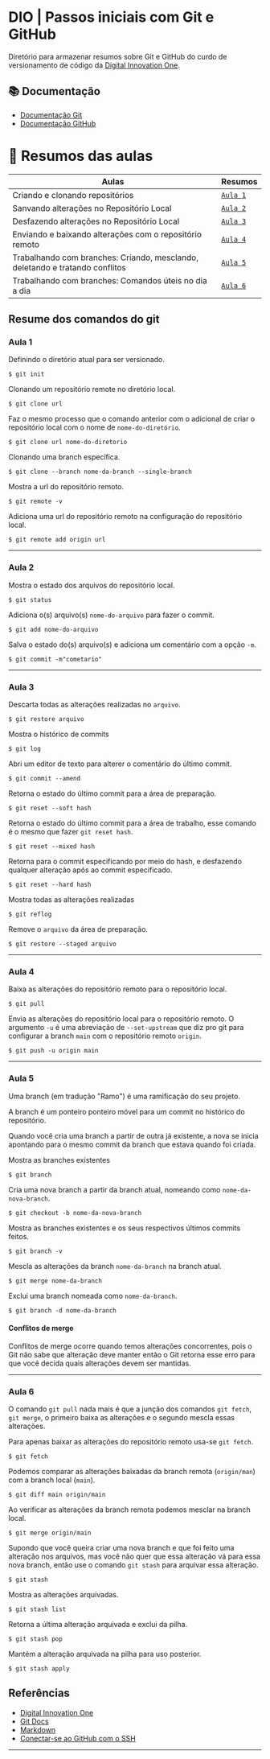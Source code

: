 
# DIO | Passos iniciais com Git e GitHub

Diretório para armazenar resumos sobre Git e GitHub do curdo de versionamento de código da [Digital Innovation One](https://www.dio.me/).

## 📚 Documentação
- [Documentação Git](https://git-scm.com/doc)
- [Documentação GitHub](https://docs.github.com)

# 📓 Resumos das aulas

| Aulas | Resumos |
|-------|-------- |
|Criando e clonando repositórios|[`Aula 1`](#aula-1)|
|Sanvando alterações no Repositório Local|[`Aula 2`](#aula-2)|
|Desfazendo alterações no Repositório Local|[`Aula 3`](#aula-3)|
|Enviando e baixando alterações com o repositório remoto|[`Aula 4`](#aula-4)|
|Trabalhando com branches: Criando, mesclando, deletando e tratando conflitos|[`Aula 5`](#aula-5)|
|Trabalhando com branches: Comandos úteis no dia a dia|[`Aula 6`](#aula-6)|


## Resume dos comandos do git

### Aula 1
Definindo o diretório atual para ser versionado.
```
$ git init
```
Clonando um repositório remote no diretório local.
```
$ git clone url
```
Faz o mesmo processo que o comando anterior com o adicional de criar o repositório local com o nome de `nome-do-diretório`.
```
$ git clone url nome-do-diretorio
```
Clonando uma branch específica.
```
$ git clone --branch nome-da-branch --single-branch
```
Mostra a url do repositório remoto.
```
$ git remote -v
```
Adiciona uma url do repositório remoto na configuração do repositório local.
```
$ git remote add origin url
```

---
### Aula 2
Mostra o estado dos arquivos do repositório local.
```
$ git status
```
Adiciona o(s) arquivo(s) `nome-do-arquivo` para fazer o commit.
```
$ git add nome-do-arquivo
```
Salva o estado do(s) arquivo(s) e adiciona um comentário com a opção `-m`.
```
$ git commit -m"cometario"
```

---
### Aula 3
Descarta todas as alterações realizadas no `arquivo`.
```
$ git restore arquivo
```
Mostra o histórico de commits
```
$ git log
```
Abri um editor de texto para alterer o comentário do último commit.
```
$ git commit --amend
```
Retorna o estado do último commit para a área de preparação.
```
$ git reset --soft hash
```
Retorna o estado do último commit para a área de trabalho, esse comando é o mesmo que fazer `git reset hash`.
```
$ git reset --mixed hash
```
Retorna para o commit especificando por meio do hash, e desfazendo qualquer alteração após ao commit especificado.
```
$ git reset --hard hash
```
Mostra todas as alterações realizadas
```
$ git reflog
```
Remove o `arquivo` da área de preparação.
```
$ git restore --staged arquivo
```

---
### Aula 4
Baixa as alterações do repositório remoto para o repositório local.
```
$ git pull
```
Envia as alterações do repositório local para o repositório remoto. O argumento `-u` é uma abreviação de `--set-upstream` que diz pro git para configurar a branch `main` com o repositório remoto `origin`.
```
$ git push -u origin main
```

---
### Aula 5
Uma branch (em tradução "Ramo") é uma ramificação do seu projeto.

A branch é um ponteiro ponteiro móvel para um commit no histórico do repositório.

Quando você cria uma branch a partir de outra já existente, a nova se inicia apontando para o mesmo commit da branch que estava quando foi criada.

Mostra as branches existentes
```
$ git branch
```
Cria uma nova branch a partir da branch atual, nomeando como `nome-da-nova-branch`.
```
$ git checkout -b nome-da-nova-branch
```
Mostra as branches existentes e os seus respectivos últimos commits feitos.
```
$ git branch -v
```
Mescla as alterações da branch `nome-da-branch` na branch atual.
```
$ git merge nome-da-branch
```
Exclui uma branch nomeada como `nome-da-branch`.
```
$ git branch -d nome-da-branch
```

#### Conflitos de merge
Conflitos de merge ocorre quando temos alterações concorrentes, pois o Git não sabe que alteração deve manter então o Git retorna esse erro para que você decida quais alterações devem ser mantidas.

---
### Aula 6
O comando `git pull` nada mais é que a junção dos comandos `git fetch`, `git merge`, o primeiro baixa as alterações e o segundo mescla essas alterações.

Para apenas baixar as alterações do repositório remoto usa-se `git fetch`.
```
$ git fetch
```
Podemos comparar as alterações baixadas da branch remota (`origin/man`) com a branch local (`main`).
```
$ git diff main origin/main
```
Ao verificar as alterações da branch remota podemos mesclar na branch local.
```
$ git merge origin/main
```
Supondo que você queira criar uma nova branch e que foi feito uma alteração nos arquivos, mas você não quer que essa alteração vá para essa nova branch, então use o comando `git stash` para arquivar essa alteração.
```
$ git stash
```
Mostra as alterações arquivadas.
```
$ git stash list
```
Retorna a última alteração arquivada e exclui da pilha.
```
$ git stash pop
```
Mantém a alteração arquivada na pilha para uso posterior.
```
$ git stash apply
```

## Referências
- [Digital Innovation One](https://www.dio.me)
- [Git Docs](https://git-scm.com/docs/)
- [Markdown](https://www.markdownguide.org/basic-syntax/)
- [Conectar-se ao GitHub com o SSH
](https://docs.github.com/pt/authentication/connecting-to-github-with-ssh)
---
